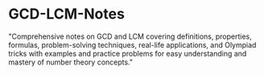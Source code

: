 # GCD-LCM-Notes
"Comprehensive notes on GCD and LCM covering definitions, properties, formulas, problem-solving techniques, real-life applications, and Olympiad tricks with examples and practice problems for easy understanding and mastery of number theory concepts."
